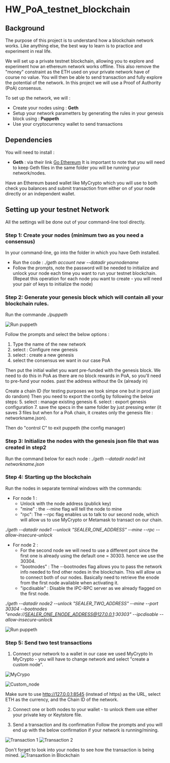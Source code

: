 # HW_PoA_testnet_blockchain
## Background
The purpose of this project is to understand how a blockchain network works. Like anything else, the best way to learn is to practice and experiment in real life.

We will set up a private testnet blockchain, allowing you to explore and experiment how an ethereum network works offline. This also remove the "money" constraint as the ETH used on your private network have of course no value. You will then be able to send transaction and fully explore the potential of the network. 
In this project we will use a Proof of Authority (PoA) consensus. 

To set up the network, we will : 
* Create your nodes using : __Geth__
* Setup your network parametters by generating the rules in your genesis block using : __Puppeth__ 
* Use your cryptocurrency wallet to send transactions


## Dependencies

You will need to install : 
* __Geth__ : via their link [Go Ethereum](https://geth.ethereum.org/downloads/)
It is important to note that you will need to keep Geth files in the same folder you will be running your network/nodes. 

Have an Ethereum based wallet like MyCrypto which you will use to both check you balances and submit transaction from either on of your node directly or an independent wallet. 

## Setting up your testnet Network
All the settings will be done out of your command-line tool directly. 

### Step 1: Create your nodes (minimum two as you need a consensus)
In your command-line, go into the folder in which you have Geth installed. 
   * Run the code : _./geth account new --datadir yournodename_
   * Follow the prompts, note the password will be needed to initialize and unlock your node each time you want to run your testnet blockchain. 
(Repeat this operation for each node you want to create - you will need your pair of keys to initialize the node)

### Step 2: Generate your genesis block which will contain all your blockchain rules.

Run the commande _./puppeth_

![Run puppeth](./screenshots/run_puppeth.png)

Follow the prompts and select the below options : 
1. Type the name of the new network
2. select : Configure new genesis
3. select : create a new genesis
4. select the consensus we want in our case PoA

Then put the initial wallet you want pre-funded with the genesis block. We need to do this in PoA as there are no block rewards in PoA, so you'll need to pre-fund your nodes.
past the address without the 0x (already in)

Create a chain ID (for testing purposes we took simpe one but in prod just do random) Then you need to export the config by following the below steps:
5. select : manage existing genesis
6. select : export genesis configuration
7. save the specs in the same folder by just pressing enter
(it saves 3 files but when for a PoA chain, it creates only the genesis file : networkname.json).

Then do "control C" to exit puppeth (the config manager)

### Step 3: Initialize the nodes with the genesis json file that was created in step2
   Run the command below for each node :
   _./geth --datadir node1 init networkname.json_ 

### Step 4: Starting up the blockchain
Run the nodes in separate terminal windows with the commands:
* For node 1 : 
  * Unlock with the node address (publick key)
  * "mine" : the --mine flag will tell the node to mine
  * "rpc": The --rpc flag enables us to talk to our second node, which will allow us to use MyCrypto or Metamask to transact on our chain.

_./geth --datadir node1 --unlock "SEALER_ONE_ADDRESS" --mine --rpc --allow-insecure-unlock_

* For node 2 :
  * For the second node we will need to use a different port since the first one is already using the default one = 30303. hence we use the 30304.
  * "bootnodes" : The --bootnodes flag allows you to pass the network info needed to find other nodes in the blockchain. This will allow us to connect both of our nodes. Basically need to retrieve the enode from the first node available when activating it.
  * "ipcdisable" : Disable the IPC-RPC server as we already flagged on the first node.
  

_./geth --datadir node2 --unlock "SEALER_TWO_ADDRESS" --mine --port 30304 --bootnodes "enode://SEALER_ONE_ENODE_ADDRESS@127.0.0.1:30303" --ipcdisable --allow-insecure-unlock_

![Run puppeth](./screenshots/Starting_up.png)

### Step 5: Send two test transactions
1. Connect your network to a wallet in our case we used MyCrypto
   In MyCrypto - you will have to change network and select "create a custom node". 

![MyCrypo](./screenshots/mycrypto.png)

![Custom_node](./screenshots/custom_node.png)

Make sure to use http://127.0.0.1:8545 (instead of https) as the URL, select  ETH as the currency, and the Chain ID of the network.

2. Connect one or both nodes to your wallet - to unlock them use either your private key or Keytstore file.

3. Send a transaction and its confirmation
Follow the prompts and you will end up with the below confirmation if your network is running/mining. 

![Transaction 1](./screenshots/transaction_1.png)
![Transaction 2](./screenshots/transaction_1.png)

Don't forget to look into your nodes to see how the transaction is being mined. 
![Transaxtion in Blockchain](./screenshots/Transaction_in_blockchain.png)







